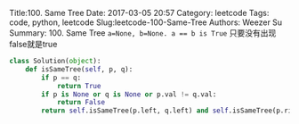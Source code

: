 Title:100. Same Tree 
Date: 2017-03-05 20:57
Category: leetcode
Tags: code, python, leetcode
Slug:leetcode-100-Same-Tree 
Authors: Weezer Su
Summary: 100. Same Tree
``` a=None, b=None. a == b is True ```
只要没有出现false就是true
```python
class Solution(object):
    def isSameTree(self, p, q):
        if p == q:
            return True
        if p is None or q is None or p.val != q.val:
            return False
        return self.isSameTree(p.left, q.left) and self.isSameTree(p.right, q.right)
```

